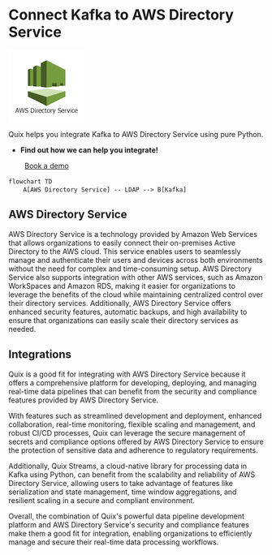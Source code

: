 # Connect Kafka to AWS Directory Service

![](./images/logo_1.jpg)

Quix helps you integrate Kafka to AWS Directory Service using pure Python.

<div class="grid cards blog-grid-card" markdown>

- __Find out how we can help you integrate!__

    <a class="md-button md-button--primary" href="https://share.hsforms.com/1iW0TmZzKQMChk0lxd_tGiw4yjw2?__hstc=175542013.2303933fbd746c0ac86d9ccbe9bc9100.1728383268831.1729603416735.1729620918855.31&__hssc=175542013.1.1729620918855&__hsfp=2132701734" target="_blank" style="margin:.5rem;">Book a demo</a>

</div>

```mermaid
flowchart TD
    A[AWS Directory Service] -- LDAP --> B[Kafka]
```

## AWS Directory Service

AWS Directory Service is a technology provided by Amazon Web Services that allows organizations to easily connect their on-premises Active Directory to the AWS cloud. This service enables users to seamlessly manage and authenticate their users and devices across both environments without the need for complex and time-consuming setup. AWS Directory Service also supports integration with other AWS services, such as Amazon WorkSpaces and Amazon RDS, making it easier for organizations to leverage the benefits of the cloud while maintaining centralized control over their directory services. Additionally, AWS Directory Service offers enhanced security features, automatic backups, and high availability to ensure that organizations can easily scale their directory services as needed.

## Integrations

Quix is a good fit for integrating with AWS Directory Service because it offers a comprehensive platform for developing, deploying, and managing real-time data pipelines that can benefit from the security and compliance features provided by AWS Directory Service. 

With features such as streamlined development and deployment, enhanced collaboration, real-time monitoring, flexible scaling and management, and robust CI/CD processes, Quix can leverage the secure management of secrets and compliance options offered by AWS Directory Service to ensure the protection of sensitive data and adherence to regulatory requirements. 

Additionally, Quix Streams, a cloud-native library for processing data in Kafka using Python, can benefit from the scalability and reliability of AWS Directory Service, allowing users to take advantage of features like serialization and state management, time window aggregations, and resilient scaling in a secure and compliant environment. 

Overall, the combination of Quix's powerful data pipeline development platform and AWS Directory Service's security and compliance features make them a good fit for integration, enabling organizations to efficiently manage and secure their real-time data processing workflows.

